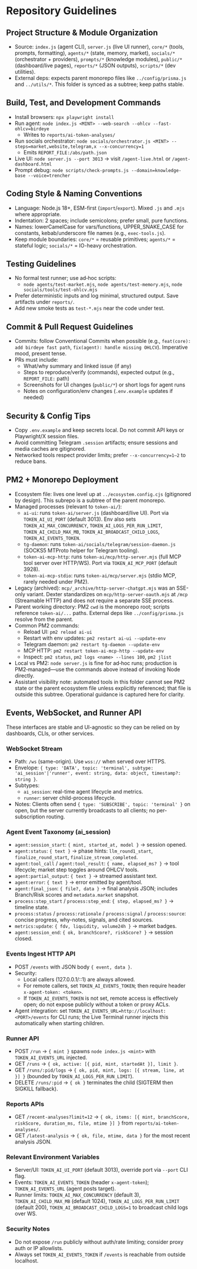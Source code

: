 # Repository Guidelines

## Project Structure & Module Organization
- Source: `index.js` (agent CLI), `server.js` (live UI runner), `core/*` (tools, prompts, formatting), `agents/*` (state, memory, market), `socials/*` (orchestrator + providers), `prompts/*` (knowledge modules), `public/*` (dashboard/live pages), `reports/*` (JSON outputs), `scripts/*` (dev utilities).
- External deps: expects parent monorepo files like `../config/prisma.js` and `../utils/*`. This folder is synced as a subtree; keep paths stable.

## Build, Test, and Development Commands
- Install browsers: `npx playwright install`
- Run agent: `node index.js <MINT> --web-search --ohlcv --fast-ohlcv=birdeye`
  - Writes to `reports/ai-token-analyses/`
- Run socials orchestrator: `node socials/orchestrator.js <MINT> --steps=market,website,telegram,x --x-concurrency=1`
  - Emits `REPORT_FILE:/abs/path.json`
- Live UI: `node server.js --port 3013` → visit `/agent-live.html` or `/agent-dashboard.html`
- Prompt debug: `node scripts/check-prompts.js --domain=knowledge-base --voice=trencher`

## Coding Style & Naming Conventions
- Language: Node.js 18+, ESM-first (`import`/`export`). Mixed `.js` and `.mjs` where appropriate.
- Indentation: 2 spaces; include semicolons; prefer small, pure functions.
- Names: lowerCamelCase for vars/functions, UPPER_SNAKE_CASE for constants, kebab/underscore file names (e.g., `exec-tools.js`).
- Keep module boundaries: `core/*` = reusable primitives; `agents/*` = stateful logic; `socials/*` = IO-heavy orchestration.

## Testing Guidelines
- No formal test runner; use ad‑hoc scripts:
  - `node agents/test-market.mjs`, `node agents/test-memory.mjs`, `node socials/tools/test-ohlcv.mjs`
- Prefer deterministic inputs and log minimal, structured output. Save artifacts under `reports/`.
- Add new smoke tests as `test-*.mjs` near the code under test.

## Commit & Pull Request Guidelines
- Commits: follow Conventional Commits when possible (e.g., `feat(core): add birdeye fast path`, `fix(agent): handle missing OHLCV`). Imperative mood, present tense.
- PRs must include:
  - What/why summary and linked issue (if any)
  - Steps to reproduce/verify (commands), expected output (e.g., `REPORT_FILE:` path)
  - Screenshots for UI changes (`public/*`) or short logs for agent runs
  - Notes on configuration/env changes (`.env.example` updates if needed)

## Security & Config Tips
- Copy `.env.example` and keep secrets local. Do not commit API keys or Playwright/X session files.
- Avoid committing Telegram `.session` artifacts; ensure sessions and media caches are gitignored.
- Networked tools respect provider limits; prefer `--x-concurrency=1–2` to reduce bans.

## PM2 + Monorepo Deployment
- Ecosystem file: lives one level up at `../ecosystem.config.cjs` (gitignored by design). This subrepo is a subtree of the parent monorepo.
- Managed processes (relevant to `token-ai/`):
  - `ai-ui`: runs `token-ai/server.js` (dashboard/live UI). Port via `TOKEN_AI_UI_PORT` (default 3013). Env also sets `TOKEN_AI_MAX_CONCURRENCY`, `TOKEN_AI_LOGS_PER_RUN_LIMIT`, `TOKEN_AI_CHILD_MAX_MB`, `TOKEN_AI_BROADCAST_CHILD_LOGS`, `TOKEN_AI_EVENTS_TOKEN`.
  - `tg-daemon`: runs `token-ai/socials/telegram/session-daemon.js` (SOCKS5 MTProto helper for Telegram tooling).
  - `token-ai-mcp-http`: runs `token-ai/mcp/http-server.mjs` (full MCP tool server over HTTP/WS). Port via `TOKEN_AI_MCP_PORT` (default 3928).
  - `token-ai-mcp-stdio`: runs `token-ai/mcp/server.mjs` (stdio MCP, rarely needed under PM2).
- Legacy (archived): `mcp/_archive/http-server-chatgpt.mjs` was an SSE-only variant. Dexter standardizes on `mcp/http-server-oauth.mjs` at `/mcp` (Streamable HTTP) and does not require a separate SSE process.
- Parent working directory: PM2 `cwd` is the monorepo root; scripts reference `token-ai/...` paths. External deps like `../config/prisma.js` resolve from the parent.
- Common PM2 commands:
  - Reload UI: `pm2 reload ai-ui`
  - Restart with env updates: `pm2 restart ai-ui --update-env`
  - Telegram daemon: `pm2 restart tg-daemon --update-env`
  - MCP HTTP: `pm2 restart token-ai-mcp-http --update-env`
  - Inspect: `pm2 status`, `pm2 logs <name> --lines 100`, `pm2 jlist`
- Local vs PM2: `node server.js` is fine for ad‑hoc runs; production is PM2‑managed—use the commands above instead of invoking Node directly.
- Assistant visibility note: automated tools in this folder cannot see PM2 state or the parent ecosystem file unless explicitly referenced; that file is outside this subtree. Operational guidance is captured here for clarity.

## Events, WebSocket, and Runner API

These interfaces are stable and UI-agnostic so they can be relied on by dashboards, CLIs, or other services.

### WebSocket Stream
- Path: `/ws` (same-origin). Use `wss://` when served over HTTPS.
- Envelope: `{ type: 'DATA', topic: 'terminal', subtype: 'ai_session'|'runner', event: string, data: object, timestamp?: string }`.
- Subtypes:
  - `ai_session`: real-time agent lifecycle and metrics.
  - `runner`: server child-process lifecycle.
- Notes: Clients often send `{ type: 'SUBSCRIBE', topic: 'terminal' }` on open, but the server currently broadcasts to all clients; no per-subscription routing.

### Agent Event Taxonomy (ai_session)
- `agent:session_start`: `{ mint, started_at, model }` → session opened.
- `agent:status`: `{ text }` → phase hints: `llm_round1_start`, `finalize_round_start`, `finalize_stream_completed`.
- `agent:tool_call` / `agent:tool_result`: `{ name, elapsed_ms? }` → tool lifecycle; market step toggles around OHLCV tools.
- `agent:partial_output`: `{ text }` → streamed assistant text.
- `agent:error`: `{ text }` → error emitted by agent/tool.
- `agent:final_json`: `{ file?, data }` → final analysis JSON; includes Branch/Risk scores and `metadata.market` snapshot.
- `process:step_start` / `process:step_end`: `{ step, elapsed_ms? }` → timeline state.
- `process:status` / `process:rationale` / `process:signal` / `process:source`: concise progress, why-notes, signals, and cited sources.
- `metrics:update`: `{ fdv, liquidity, volume24h }` → market badges.
- `agent:session_end`: `{ ok, branchScore?, riskScore? }` → session closed.

### Events Ingest HTTP API
- POST `/events` with JSON body `{ event, data }`.
- Security:
  - Local callers (127.0.0.1/::1) are always allowed.
  - For remote callers, set `TOKEN_AI_EVENTS_TOKEN`; then require header `x-agent-token: <token>`.
  - If `TOKEN_AI_EVENTS_TOKEN` is not set, remote access is effectively open; do not expose publicly without a token or proxy ACLs.
- Agent integration: set `TOKEN_AI_EVENTS_URL=http://localhost:<PORT>/events` for CLI runs; the Live Terminal runner injects this automatically when starting children.

### Runner API
- POST `/run` → `{ mint }` spawns `node index.js <mint>` with `TOKEN_AI_EVENTS_URL` injected.
- GET `/runs` → `{ ok, active: [{ pid, mint, startedAt }], limit }`.
- GET `/runs/:pid/logs` → `{ ok, pid, mint, logs: [{ stream, line, at }] }` (bounded by `TOKEN_AI_LOGS_PER_RUN_LIMIT`).
- DELETE `/runs/:pid` → `{ ok }` terminates the child (SIGTERM then SIGKILL fallback).

### Reports APIs
- GET `/recent-analyses?limit=12` → `{ ok, items: [{ mint, branchScore, riskScore, duration_ms, file, mtime }] }` from `reports/ai-token-analyses/`.
- GET `/latest-analysis` → `{ ok, file, mtime, data }` for the most recent analysis JSON.

### Relevant Environment Variables
- Server/UI: `TOKEN_AI_UI_PORT` (default 3013), override port via `--port` CLI flag.
- Events: `TOKEN_AI_EVENTS_TOKEN` (header `x-agent-token`); `TOKEN_AI_EVENTS_URL` (agent posts target).
- Runner limits: `TOKEN_AI_MAX_CONCURRENCY` (default 3), `TOKEN_AI_CHILD_MAX_MB` (default 1024), `TOKEN_AI_LOGS_PER_RUN_LIMIT` (default 200), `TOKEN_AI_BROADCAST_CHILD_LOGS=1` to broadcast child logs over WS.

### Security Notes
- Do not expose `/run` publicly without auth/rate limiting; consider proxy auth or IP allowlists.
- Always set `TOKEN_AI_EVENTS_TOKEN` if `/events` is reachable from outside localhost.
